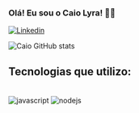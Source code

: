 ### Olá! Eu sou o Caio Lyra!  👋🏾

[![Linkedin](https://img.shields.io/badge/LinkedIn-0077B5?style=for-the-badge&logo=linkedin&logoColor=white)](https://www.linkedin.com/in/caio-lyra-218216140/)

![Caio GitHub stats](https://github-readme-stats.vercel.app/api?username=CaioLyra71&show_icons=true&theme=dracula)


## Tecnologias que utilizo:

<div style="display: inline_block"><br>
  <img align="center" alt="javascript"  src="https://img.shields.io/badge/JavaScript-323330?style=for-the-badge&logo=javascript&logoColor=F7DF1E">
  <img align="center" alt="nodejs"  src="https://img.shields.io/badge/Node.js-43853D?style=for-the-badge&logo=node.js&logoColor=white">

</div>
